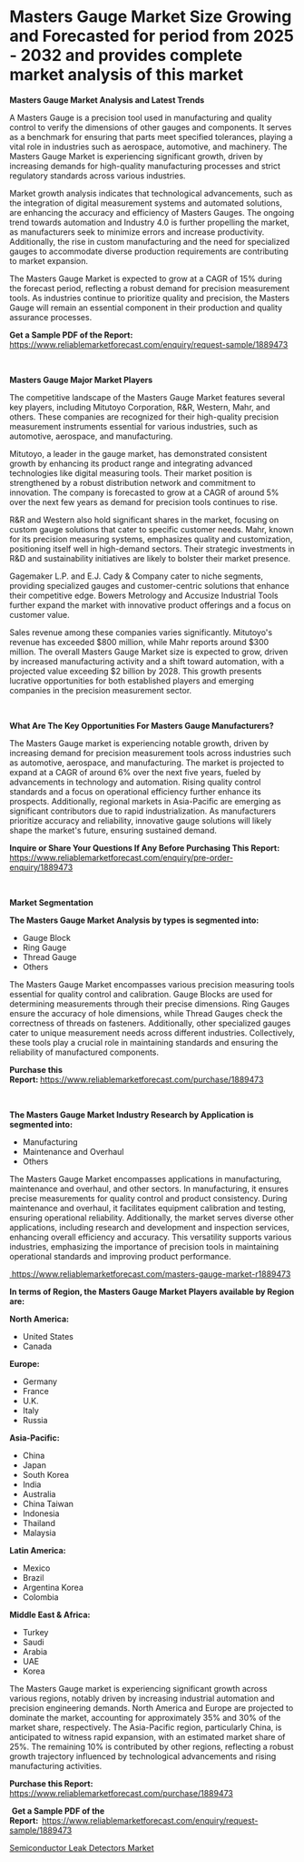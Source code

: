 <p><h1>Masters Gauge Market Size Growing and Forecasted for period from 2025 - 2032 and provides complete market analysis of this market</h1></p><p><strong>Masters Gauge Market Analysis and Latest Trends</strong></p>
<p><p>A Masters Gauge is a precision tool used in manufacturing and quality control to verify the dimensions of other gauges and components. It serves as a benchmark for ensuring that parts meet specified tolerances, playing a vital role in industries such as aerospace, automotive, and machinery. The Masters Gauge Market is experiencing significant growth, driven by increasing demands for high-quality manufacturing processes and strict regulatory standards across various industries.</p><p>Market growth analysis indicates that technological advancements, such as the integration of digital measurement systems and automated solutions, are enhancing the accuracy and efficiency of Masters Gauges. The ongoing trend towards automation and Industry 4.0 is further propelling the market, as manufacturers seek to minimize errors and increase productivity. Additionally, the rise in custom manufacturing and the need for specialized gauges to accommodate diverse production requirements are contributing to market expansion.</p><p>The Masters Gauge Market is expected to grow at a CAGR of 15% during the forecast period, reflecting a robust demand for precision measurement tools. As industries continue to prioritize quality and precision, the Masters Gauge will remain an essential component in their production and quality assurance processes.</p></p>
<p><strong>Get a Sample PDF of the Report:&nbsp;</strong> <a href="https://www.reliablemarketforecast.com/enquiry/request-sample/1889473?utm_campaign=1875&utm_medium=2&utm_source=Github&utm_content=ia&utm_term=14012025&utm_id=masters-gauge">https://www.reliablemarketforecast.com/enquiry/request-sample/1889473</a></p>
<p>&nbsp;</p>
<p><strong>Masters Gauge Major Market Players</strong></p>
<p><p>The competitive landscape of the Masters Gauge Market features several key players, including Mitutoyo Corporation, R&R, Western, Mahr, and others. These companies are recognized for their high-quality precision measurement instruments essential for various industries, such as automotive, aerospace, and manufacturing.</p><p>Mitutoyo, a leader in the gauge market, has demonstrated consistent growth by enhancing its product range and integrating advanced technologies like digital measuring tools. Their market position is strengthened by a robust distribution network and commitment to innovation. The company is forecasted to grow at a CAGR of around 5% over the next few years as demand for precision tools continues to rise.</p><p>R&R and Western also hold significant shares in the market, focusing on custom gauge solutions that cater to specific customer needs. Mahr, known for its precision measuring systems, emphasizes quality and customization, positioning itself well in high-demand sectors. Their strategic investments in R&D and sustainability initiatives are likely to bolster their market presence.</p><p>Gagemaker L.P. and E.J. Cady & Company cater to niche segments, providing specialized gauges and customer-centric solutions that enhance their competitive edge. Bowers Metrology and Accusize Industrial Tools further expand the market with innovative product offerings and a focus on customer value.</p><p>Sales revenue among these companies varies significantly. Mitutoyo's revenue has exceeded $800 million, while Mahr reports around $300 million. The overall Masters Gauge Market size is expected to grow, driven by increased manufacturing activity and a shift toward automation, with a projected value exceeding $2 billion by 2028. This growth presents lucrative opportunities for both established players and emerging companies in the precision measurement sector.</p></p>
<p>&nbsp;</p>
<p><strong>What Are The Key Opportunities For Masters Gauge Manufacturers?</strong></p>
<p><p>The Masters Gauge market is experiencing notable growth, driven by increasing demand for precision measurement tools across industries such as automotive, aerospace, and manufacturing. The market is projected to expand at a CAGR of around 6% over the next five years, fueled by advancements in technology and automation. Rising quality control standards and a focus on operational efficiency further enhance its prospects. Additionally, regional markets in Asia-Pacific are emerging as significant contributors due to rapid industrialization. As manufacturers prioritize accuracy and reliability, innovative gauge solutions will likely shape the market's future, ensuring sustained demand.</p></p>
<p><strong>Inquire or Share Your Questions If Any Before Purchasing This Report:</strong> <a href="https://www.reliablemarketforecast.com/enquiry/pre-order-enquiry/1889473?utm_campaign=1875&utm_medium=2&utm_source=Github&utm_content=ia&utm_term=14012025&utm_id=masters-gauge">https://www.reliablemarketforecast.com/enquiry/pre-order-enquiry/1889473</a></p>
<p>&nbsp;</p>
<p><strong>Market Segmentation</strong></p>
<p><strong>The Masters Gauge Market Analysis by types is segmented into:</strong></p>
<p><ul><li>Gauge Block</li><li>Ring Gauge</li><li>Thread Gauge</li><li>Others</li></ul></p>
<p><p>The Masters Gauge Market encompasses various precision measuring tools essential for quality control and calibration. Gauge Blocks are used for determining measurements through their precise dimensions. Ring Gauges ensure the accuracy of hole dimensions, while Thread Gauges check the correctness of threads on fasteners. Additionally, other specialized gauges cater to unique measurement needs across different industries. Collectively, these tools play a crucial role in maintaining standards and ensuring the reliability of manufactured components.</p></p>
<p><strong>Purchase this Report:&nbsp;</strong><a href="https://www.reliablemarketforecast.com/purchase/1889473?utm_campaign=1875&utm_medium=2&utm_source=Github&utm_content=ia&utm_term=14012025&utm_id=masters-gauge">https://www.reliablemarketforecast.com/purchase/1889473</a></p>
<p>&nbsp;</p>
<p><strong>The Masters Gauge Market Industry Research by Application is segmented into:</strong></p>
<p><ul><li>Manufacturing</li><li>Maintenance and Overhaul</li><li>Others</li></ul></p>
<p><p>The Masters Gauge Market encompasses applications in manufacturing, maintenance and overhaul, and other sectors. In manufacturing, it ensures precise measurements for quality control and product consistency. During maintenance and overhaul, it facilitates equipment calibration and testing, ensuring operational reliability. Additionally, the market serves diverse other applications, including research and development and inspection services, enhancing overall efficiency and accuracy. This versatility supports various industries, emphasizing the importance of precision tools in maintaining operational standards and improving product performance.</p></p>
<p><a href="https://www.reliablemarketforecast.com/masters-gauge-market-r1889473?utm_campaign=1875&utm_medium=2&utm_source=Github&utm_content=ia&utm_term=14012025&utm_id=masters-gauge">&nbsp;https://www.reliablemarketforecast.com/masters-gauge-market-r1889473</a></p>
<p><strong>In terms of Region, the Masters Gauge Market Players available by Region are:</strong></p>
<p>
    <p> <strong> North America: </strong>
        <ul>
            <li>United States</li>
            <li>Canada</li>
        </ul>
        </p> 
    <p> <strong> Europe: </strong>
        <ul>
            <li>Germany</li>
            <li>France</li>
            <li>U.K.</li>
            <li>Italy</li>
            <li>Russia</li>
        </ul>
        </p> 
    <p> <strong> Asia-Pacific: </strong>
        <ul>
            <li>China</li>
            <li>Japan</li>
            <li>South Korea</li>
            <li>India</li>
            <li>Australia</li>
            <li>China Taiwan</li>
            <li>Indonesia</li>
            <li>Thailand</li>
            <li>Malaysia</li>
        </ul>
        </p> 
    <p> <strong> Latin America: </strong>
        <ul>
            <li>Mexico</li>
            <li>Brazil</li>
            <li>Argentina Korea</li>
            <li>Colombia</li>
        </ul>
        </p> 
    <p> <strong> Middle East & Africa: </strong>
        <ul>
            <li>Turkey</li>
            <li>Saudi</li>
            <li>Arabia</li>
            <li>UAE</li>
            <li>Korea</li>
        </ul>
    </p>
    </p>
<p><p>The Masters Gauge market is experiencing significant growth across various regions, notably driven by increasing industrial automation and precision engineering demands. North America and Europe are projected to dominate the market, accounting for approximately 35% and 30% of the market share, respectively. The Asia-Pacific region, particularly China, is anticipated to witness rapid expansion, with an estimated market share of 25%. The remaining 10% is contributed by other regions, reflecting a robust growth trajectory influenced by technological advancements and rising manufacturing activities.</p></p>
<p><strong>Purchase this Report: </strong><a href="https://www.reliablemarketforecast.com/purchase/1889473?utm_campaign=1875&utm_medium=2&utm_source=Github&utm_content=ia&utm_term=14012025&utm_id=masters-gauge">https://www.reliablemarketforecast.com/purchase/1889473</a></p>
<p>&nbsp;<strong>Get a Sample PDF of the Report:&nbsp;&nbsp;</strong><a href="https://www.reliablemarketforecast.com/enquiry/request-sample/1889473?utm_campaign=1875&utm_medium=2&utm_source=Github&utm_content=ia&utm_term=14012025&utm_id=masters-gauge">https://www.reliablemarketforecast.com/enquiry/request-sample/1889473</a></p>
<p><strong></strong></p>
<p><p><a href="https://github.com/Chiragrp22/Market-Research-Report-List-7/blob/main/semiconductor-leak-detectors-market.md?utm_campaign=1875&utm_medium=2&utm_source=Github&utm_content=ia&utm_term=14012025&utm_id=masters-gauge">Semiconductor Leak Detectors Market</a></p></p>